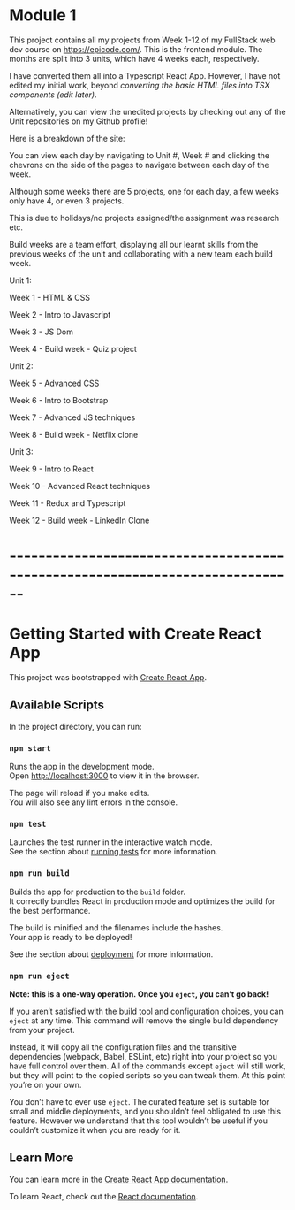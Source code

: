 # Module 1

This project contains all my projects from Week 1-12 of my FullStack web dev course on https://epicode.com/. 
This is the frontend module.
The months are split into 3 units, which have 4 weeks each, respectively.

I have converted them all into a Typescript React App. However, I have not edited my initial work, 
beyond _converting the basic HTML files into TSX components (edit later)_.

Alternatively, you can view the unedited projects by checking out any of the Unit repositories on my Github profile!

Here is a breakdown of the site:

You can view each day by navigating to Unit #, Week #
and clicking the chevrons on the side of the pages to navigate between each day of the week.

Although some weeks there are 5 projects, one for each day, a few weeks only have 4, or even 3 projects.

This is due to holidays/no projects assigned/the assignment was research etc.

Build weeks are a team effort, displaying all our learnt skills from the previous weeks of the unit
and collaborating with a new team each build week.

Unit 1:

Week 1 - HTML & CSS

Week 2 - Intro to Javascript

Week 3 - JS Dom

Week 4 - Build week - Quiz project

Unit 2:

Week 5 - Advanced CSS

Week 6 - Intro to Bootstrap

Week 7 - Advanced JS techniques

Week 8 - Build week - Netflix clone

Unit 3:

Week 9 - Intro to React

Week 10 - Advanced React techniques

Week 11 - Redux and Typescript

Week 12 - Build week - LinkedIn Clone

# ------------------------------------------------------------------------------

# Getting Started with Create React App

This project was bootstrapped with [Create React App](https://github.com/facebook/create-react-app).

## Available Scripts

In the project directory, you can run:

### `npm start`

Runs the app in the development mode.\
Open [http://localhost:3000](http://localhost:3000) to view it in the browser.

The page will reload if you make edits.\
You will also see any lint errors in the console.

### `npm test`

Launches the test runner in the interactive watch mode.\
See the section about [running tests](https://facebook.github.io/create-react-app/docs/running-tests) for more information.

### `npm run build`

Builds the app for production to the `build` folder.\
It correctly bundles React in production mode and optimizes the build for the best performance.

The build is minified and the filenames include the hashes.\
Your app is ready to be deployed!

See the section about [deployment](https://facebook.github.io/create-react-app/docs/deployment) for more information.

### `npm run eject`

**Note: this is a one-way operation. Once you `eject`, you can’t go back!**

If you aren’t satisfied with the build tool and configuration choices, you can `eject` at any time. This command will remove the single build dependency from your project.

Instead, it will copy all the configuration files and the transitive dependencies (webpack, Babel, ESLint, etc) right into your project so you have full control over them. All of the commands except `eject` will still work, but they will point to the copied scripts so you can tweak them. At this point you’re on your own.

You don’t have to ever use `eject`. The curated feature set is suitable for small and middle deployments, and you shouldn’t feel obligated to use this feature. However we understand that this tool wouldn’t be useful if you couldn’t customize it when you are ready for it.

## Learn More

You can learn more in the [Create React App documentation](https://facebook.github.io/create-react-app/docs/getting-started).

To learn React, check out the [React documentation](https://reactjs.org/).
